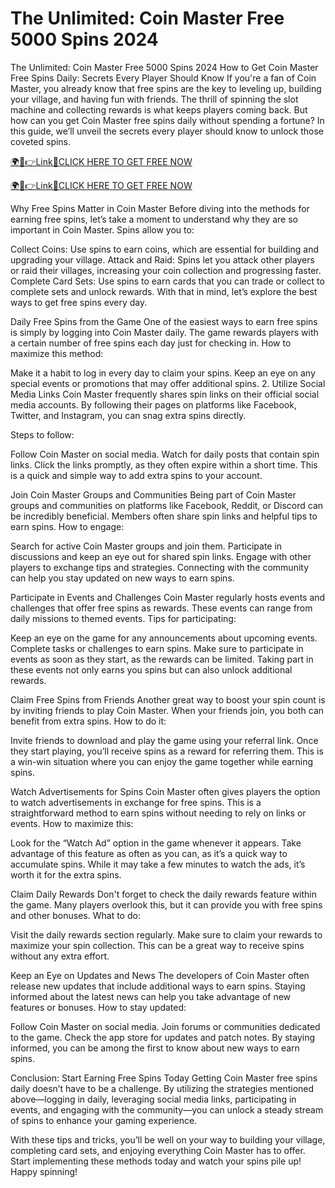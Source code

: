 # The Unlimited: Coin Master Free 5000 Spins 2024
The Unlimited: Coin Master Free 5000 Spins 2024 How to Get Coin Master Free Spins Daily: Secrets Every Player Should Know If you're a fan of Coin Master, you already know that free spins are the key to leveling up, building your village, and having fun with friends. The thrill of spinning the slot machine and collecting rewards is what keeps players coming back. But how can you get Coin Master free spins daily without spending a fortune? In this guide, we’ll unveil the secrets every player should know to unlock those coveted spins.

<a href="https://spacezones.org/rcoinmstr.html" rel="nofollow">🌍📱👉Link📲CLICK HERE TO GET FREE NOW</a>

<a href="https://spacezones.org/rcoinmstr.html" rel="nofollow">🌍📱👉Link📲CLICK HERE TO GET FREE NOW</a>


Why Free Spins Matter in Coin Master Before diving into the methods for earning free spins, let’s take a moment to understand why they are so important in Coin Master. Spins allow you to:

Collect Coins: Use spins to earn coins, which are essential for building and upgrading your village. Attack and Raid: Spins let you attack other players or raid their villages, increasing your coin collection and progressing faster. Complete Card Sets: Use spins to earn cards that you can trade or collect to complete sets and unlock rewards. With that in mind, let’s explore the best ways to get free spins every day.

Daily Free Spins from the Game One of the easiest ways to earn free spins is simply by logging into Coin Master daily. The game rewards players with a certain number of free spins each day just for checking in.
How to maximize this method:

Make it a habit to log in every day to claim your spins. Keep an eye on any special events or promotions that may offer additional spins. 2. Utilize Social Media Links Coin Master frequently shares spin links on their official social media accounts. By following their pages on platforms like Facebook, Twitter, and Instagram, you can snag extra spins directly.

Steps to follow:

Follow Coin Master on social media. Watch for daily posts that contain spin links. Click the links promptly, as they often expire within a short time. This is a quick and simple way to add extra spins to your account.

Join Coin Master Groups and Communities Being part of Coin Master groups and communities on platforms like Facebook, Reddit, or Discord can be incredibly beneficial. Members often share spin links and helpful tips to earn spins.
How to engage:

Search for active Coin Master groups and join them. Participate in discussions and keep an eye out for shared spin links. Engage with other players to exchange tips and strategies. Connecting with the community can help you stay updated on new ways to earn spins.

Participate in Events and Challenges Coin Master regularly hosts events and challenges that offer free spins as rewards. These events can range from daily missions to themed events.
Tips for participating:

Keep an eye on the game for any announcements about upcoming events. Complete tasks or challenges to earn spins. Make sure to participate in events as soon as they start, as the rewards can be limited. Taking part in these events not only earns you spins but can also unlock additional rewards.

Claim Free Spins from Friends Another great way to boost your spin count is by inviting friends to play Coin Master. When your friends join, you both can benefit from extra spins.
How to do it:

Invite friends to download and play the game using your referral link. Once they start playing, you’ll receive spins as a reward for referring them. This is a win-win situation where you can enjoy the game together while earning spins.

Watch Advertisements for Spins Coin Master often gives players the option to watch advertisements in exchange for free spins. This is a straightforward method to earn spins without needing to rely on links or events.
How to maximize this:

Look for the “Watch Ad” option in the game whenever it appears. Take advantage of this feature as often as you can, as it’s a quick way to accumulate spins. While it may take a few minutes to watch the ads, it’s worth it for the extra spins.

Claim Daily Rewards Don't forget to check the daily rewards feature within the game. Many players overlook this, but it can provide you with free spins and other bonuses.
What to do:

Visit the daily rewards section regularly. Make sure to claim your rewards to maximize your spin collection. This can be a great way to receive spins without any extra effort.

Keep an Eye on Updates and News The developers of Coin Master often release new updates that include additional ways to earn spins. Staying informed about the latest news can help you take advantage of new features or bonuses.
How to stay updated:

Follow Coin Master on social media. Join forums or communities dedicated to the game. Check the app store for updates and patch notes. By staying informed, you can be among the first to know about new ways to earn spins.

Conclusion: Start Earning Free Spins Today Getting Coin Master free spins daily doesn’t have to be a challenge. By utilizing the strategies mentioned above—logging in daily, leveraging social media links, participating in events, and engaging with the community—you can unlock a steady stream of spins to enhance your gaming experience.

With these tips and tricks, you’ll be well on your way to building your village, completing card sets, and enjoying everything Coin Master has to offer. Start implementing these methods today and watch your spins pile up! Happy spinning!
